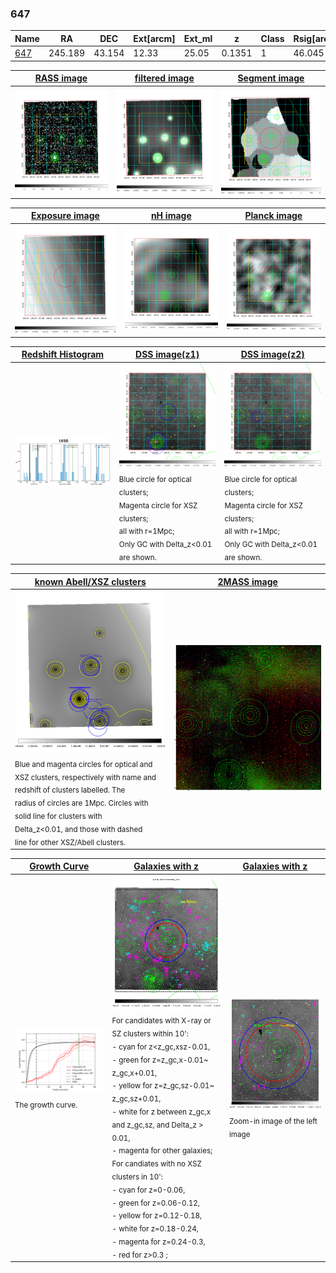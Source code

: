 <div STYLE="page-break-after: always;"></div>

### 647

|Name          |RA          |DEC      | Ext[arcm] | Ext_ml | z    | Class| Rsig[arcmin] | CRsig[c/s] | CR500[c/s] | R500[Mpc] |L500[erg/s]|F500[erg/s/cm^2]| M500[Msun]|Tx[keV]|beta|GC(XSZ,Delta_z<0.01)| GC(OPT,Delta_z<0.01)|GC|alias|
|--------------|------------|------------|---|---|-----------|--------|------|------|----|----|----|----|----|----|----|----|----|----|---|
|[647](script/647.md)     | 245.189       | 43.154       | 12.33    | 25.05   | 0.1351 | 1   | 46.045 |0.752 |0.663 |1.284 |6.675e+44 |1.378e-11 |6.858e+14 |7.332 |0.380 |-, |Wen, CAMIRA, |-, |t498|

|[RASS image](../image/647/647_img.pdf)|[filtered image](../image/647/647_fil.pdf)|[Segment image](../image/647/647_seg.pdf)|
|-------------------|--------------------|-------------------|
| <img src="../image/647/647_img.png" width="300">  | <img src="../image/647/647_fil.png" width="300">   | <img src="../image/647/647_seg.png" width="300">  |

|[Exposure image](../image/647/647_mex.pdf)| [nH image](../image/647/647_nh.pdf)| [Planck image](../image/647/647_p.pdf)|
|-------------------|--------------------|-------------------|
|<img src="../image/647/647_mex.png" width="300">   | <img src="../image/647/647_nh.png" width="300">    | <img src="../image/647/647_p.png" width="300"> |

|[Redshift Histogram](../image/647/647_zg.pdf) | [DSS image(z1)](../image/647/647_dss_z1.pdf)      |  [DSS image(z2)](../image/647/647_dss_z2.pdf)    |
|-------------------|--------------------|-------------------|
|<img src="../image/647/647_zg.png" width="300"> |<img src="../image/647/647_dss_z1.png" width="300"> <sub><br>Blue circle for optical clusters; <br>Magenta circle for XSZ clusters; <br>all with r=1Mpc; <br>Only GC with Delta_z<0.01 are shown. </sub>| <img src="../image/647/647_dss_z2.png" width="300"><sub><br>Blue circle for optical clusters; <br>Magenta circle for XSZ clusters; <br>all with r=1Mpc; <br>Only GC with Delta_z<0.01 are shown. </sub> |

|[known Abell/XSZ clusters](../image/647/647_m.pdf) | [2MASS image](../image/647/647_2mass.pdf)      |
|-------------------|-------------------|
|<img src=../image/647/647_m.png width="300"> <sub><br>Blue and magenta circles for optical and <br>XSZ clusters, respectively with name and <br>redshift of clusters labelled. The <br>radius of circles are 1Mpc. Circles with <br>solid line for clusters with <br>Delta_z<0.01, and those with dashed <br>line for other XSZ/Abell clusters.        </sub>|<img src="../image/647/647_2mass.png" width="300">  |

|[Growth Curve](../image/647/647_gca_all.png) |[Galaxies with z](../image/647/647_opt_ned.pdf) |[Galaxies with z](../image/647/647_opt_ned_zoom.pdf) |
|-------------------|-------------------|-------------------|
| <img src="../image/647/647_gca_all.png" width="300"> <sub><br>The growth curve.</sub>| <img src=../image/647/647_opt_ned.png width="300"> <br><sub> For candidates with X-ray or SZ clusters within 10': <br> - cyan for z<z_gc,xsz-0.01, <br> - green for z=z_gc,x-0.01~ z_gc,x+0.01, <br> - yellow for z=z_gc,sz-0.01~ z_gc,sz+0.01, <br> - white for z between z_gc,x and z_gc,sz, and Delta_z > 0.01, <br> - magenta for other galaxies; <br>For candiates with no XSZ clusters in 10': <br> - cyan for z=0-0.06, <br> - green for z=0.06-0.12, <br> - yellow for z=0.12-0.18, <br> - white for z=0.18-0.24, <br> - magenta for z=0.24-0.3, <br> - red for z>0.3 ;  </sub>|<img src=../image/647/647_opt_ned_zoom.png width="300">  <br><sub> Zoom-in image of the left image</sub>|




